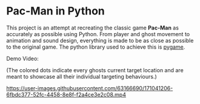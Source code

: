 # Pac-Man in Python
This project is an attempt at recreating the classic game **Pac-Man** as accurately as possible using Python. From player and ghost movement to animation and sound design, everything is made to be as close as possible to the original game. The python library used to achieve this is [pygame](https://github.com/pygame/).

Demo Video:

(The colored dots indicate every ghosts current target location and are meant to showcase all their individual targeting behaviours.)

https://user-images.githubusercontent.com/63166690/171041206-6fbdc377-52fc-4458-8e8f-f2a4ce3e2c08.mp4




